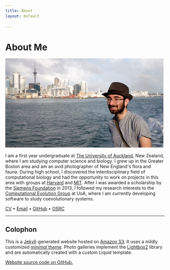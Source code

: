 ```yaml
---
title: About
layout: default

---
```


# About Me

![Me](me.jpg)

I am a first year undergraduate at [The University of Auckland](//auckland.ac.nz/), New Zealand, where I am studying computer science and biology. I grew up in the Greater Boston area and am an avid photographer of New England's flora and fauna. During high school, I discovered the interdisciplinary field of computational biology and had the opportunity to work on projects in this area with groups at [Harvard](//www.oeb.harvard.edu/faculty/girguis/) and [MIT](//compbio.mit.edu/). After I was awarded a scholarship by the [Siemens Foundation](//www.siemens-foundation.org/en/competition/2013_winners.htm) in 2013, I followed my research interests to the [Computational Evolution Group](//compevol.auckland.ac.nz/) at UoA, where I am currently developing software to study coevolutionary systems.

[CV](cv.pdf) • [Email](mailto:arman@armanbilge.com) • [GitHub](//github.com/armanbilge) • [OSRC](//osrc.dfm.io/armanbilge)

---

## Colophon 

This is a [Jekyll](//www.jekyllrb.com/)-generated website hosted on [Amazon S3](//aws.amazon.com/s3). It uses a mildly customized [*minimal* theme](//github.com/orderedlist/minimal). Photo galleries implement the [Lightbox2](//lokeshdhakar.com/projects/lightbox2/) library and are automatically created with a custom Liquid template.

[Website source code on GitHub.](//github.com/armanbilge/armanbilge.github.io)
